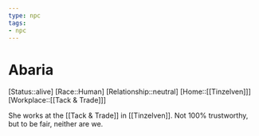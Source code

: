 ```yaml
---
type: npc
tags: 
- npc
---
```


# Abaria
[Status::alive]
[Race::Human]
[Relationship::neutral]
[Home::[[Tinzelven]]]
[Workplace::[[Tack & Trade]]]

She works at the [[Tack & Trade]] in [[Tinzelven]]. Not 100% trustworthy, but to be fair, neither are we.